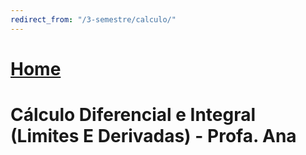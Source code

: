 ```yaml
---
redirect_from: "/3-semestre/calculo/"
---
```


# [Home](/engenharia-de-computacao/)

# Cálculo Diferencial e Integral (Limites E Derivadas) - Profa. Ana
